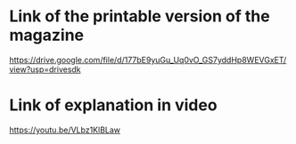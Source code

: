 # Link of the printable version of the magazine

https://drive.google.com/file/d/177bE9yuGu_Uq0vO_GS7yddHp8WEVGxET/view?usp=drivesdk

# Link of explanation in video

https://youtu.be/VLbz1KlBLaw
